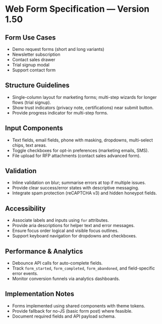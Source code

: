 # Web Form Specification — Version 1.50

## Form Use Cases
- Demo request forms (short and long variants)
- Newsletter subscription
- Contact sales drawer
- Trial signup modal
- Support contact form

## Structure Guidelines
- Single-column layout for marketing forms; multi-step wizards for longer flows (trial signup).
- Show trust indicators (privacy note, certifications) near submit button.
- Provide progress indicator for multi-step forms.

## Input Components
- Text fields, email fields, phone with masking, dropdowns, multi-select chips, text areas.
- Toggle checkboxes for opt-in preferences (marketing emails, SMS).
- File upload for RFP attachments (contact sales advanced form).

## Validation
- Inline validation on blur; summarise errors at top if multiple issues.
- Provide clear success/error states with descriptive messaging.
- Integrate spam protection (reCAPTCHA v3) and hidden honeypot fields.

## Accessibility
- Associate labels and inputs using `for` attributes.
- Provide aria descriptions for helper text and error messages.
- Ensure focus order logical and visible focus outlines.
- Support keyboard navigation for dropdowns and checkboxes.

## Performance & Analytics
- Debounce API calls for auto-complete fields.
- Track `form_started`, `form_completed`, `form_abandoned`, and field-specific error events.
- Monitor conversion funnels via analytics dashboards.

## Implementation Notes
- Forms implemented using shared components with theme tokens.
- Provide fallback for no-JS (basic form post) where feasible.
- Document required fields and API payload schema.
